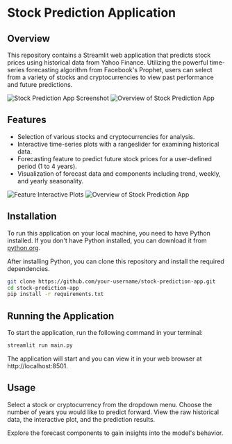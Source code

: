 # Stock Prediction Application

## Overview
This repository contains a Streamlit web application that predicts stock prices using historical data from Yahoo Finance. Utilizing the powerful time-series forecasting algorithm from Facebook's Prophet, users can select from a variety of stocks and cryptocurrencies to view past performance and future predictions.

![Stock Prediction App Screenshot](PATH_TO_YOUR_IMAGE/overview.png)
![Overview of Stock Prediction App](PATH_TO_YOUR_IMAGE/overview.png)
## Features
- Selection of various stocks and cryptocurrencies for analysis.
- Interactive time-series plots with a rangeslider for examining historical data.
- Forecasting feature to predict future stock prices for a user-defined period (1 to 4 years).
- Visualization of forecast data and components including trend, weekly, and yearly seasonality.

![Feature Interactive Plots](PATH_TO_YOUR_IMAGE/interactive_plots.png)
![Overview of Stock Prediction App](PATH_TO_YOUR_IMAGE/overview.png)

## Installation

To run this application on your local machine, you need to have Python installed. If you don't have Python installed, you can download it from [python.org](https://www.python.org/downloads/).

After installing Python, you can clone this repository and install the required dependencies.

```bash
git clone https://github.com/your-username/stock-prediction-app.git
cd stock-prediction-app
pip install -r requirements.txt
```

## Running the Application
To start the application, run the following command in your terminal:

```bash
streamlit run main.py
```
The application will start and you can view it in your web browser at http://localhost:8501.



## Usage
Select a stock or cryptocurrency from the dropdown menu.
Choose the number of years you would like to predict forward.
View the raw historical data, the interactive plot, and the prediction results.

Explore the forecast components to gain insights into the model's behavior.
